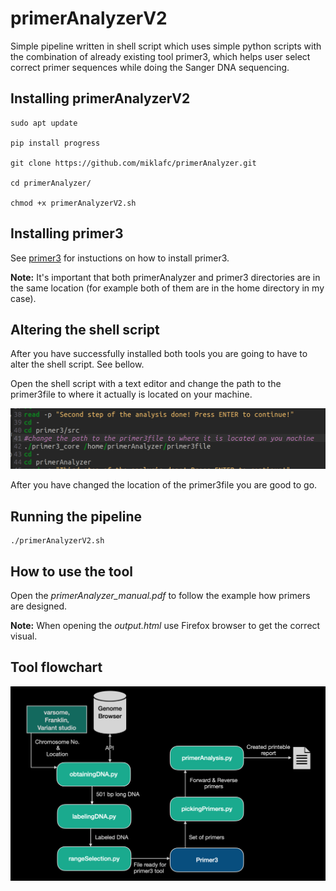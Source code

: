 # primerAnalyzerV2
Simple pipeline written in shell script which uses simple python scripts with the combination of already existing tool primer3, which helps user select correct primer sequences while doing the Sanger DNA sequencing.


## Installing primerAnalyzerV2
```
sudo apt update

pip install progress

git clone https://github.com/miklafc/primerAnalyzer.git

cd primerAnalyzer/

chmod +x primerAnalyzerV2.sh
```

## Installing primer3

See [primer3](https://github.com/primer3-org/primer3) for instuctions on how to install primer3.

**Note:** It's important that both primerAnalyzer and primer3 directories are in the same location (for example both of them are in the home directory in my case).


## Altering the shell script

After you have successfully installed both tools you are going to have to alter the shell script. See bellow.

Open the shell script with a text editor and change the path to the primer3file to where it actually is located on your machine.

![Screenshot](https://raw.githubusercontent.com/miklafc/primerAnalyzer/main/Screenshot%20from%202023-09-08%2014-16-47.png)

After you have changed the location of the primer3file you are good to go.

## Running the pipeline

```
./primerAnalyzerV2.sh
```

## How to use the tool

Open the *primerAnalyzer_manual.pdf* to follow the example how primers are designed.


**Note:** When opening the *output.html* use Firefox browser to get the correct visual.

## Tool flowchart

![Screenshot](https://github.com/miklafc/primerAnalyzer/blob/main/Screen%20Shot%202023-09-12%20at%2020.39.36.png?raw=true)

